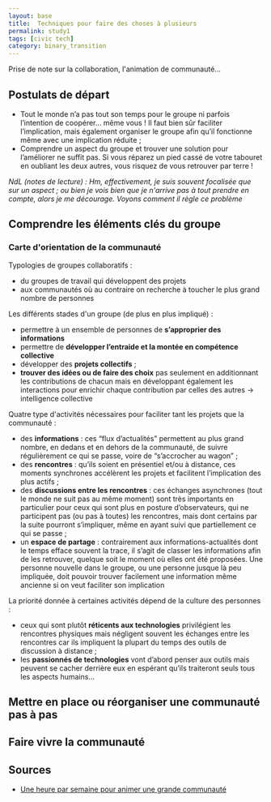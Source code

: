 ```yaml
---
layout: base
title:  Techniques pour faire des choses à plusieurs
permalink: study1
tags: [civic tech]
category: binary_transition
---
```


Prise de note sur la collaboration, l'animation de communauté...

<!--more-->


## Postulats de départ

- Tout le monde n’a pas tout son temps pour le groupe ni parfois l’intention de coopérer… même vous ! Il faut bien sûr faciliter l’implication, mais également organiser le groupe afin qu’il fonctionne même avec une implication réduite ;
- Comprendre un aspect du groupe et trouver une solution pour l’améliorer ne suffit pas. Si vous réparez un pied cassé de votre tabouret en oubliant les deux autres, vous risquez de vous retrouver par terre !

*NdL (notes de lecture) : Hm, effectivement, je suis souvent focalisée que sur un aspect ; ou bien je vois bien que je n'arrive pas à tout prendre en compte, alors je me décourage. Voyons comment il règle ce problème*


## Comprendre les éléments clés du groupe

### Carte d'orientation de la communauté

Typologies de groupes collaboratifs :
- du groupes de travail qui développent des projets
- aux communautés où au contraire on recherche à toucher le plus grand nombre de personnes

Les différents stades d'un groupe (de plus en plus impliqué) :

- permettre à un ensemble de personnes de **s’approprier des informations**
- permettre de **développer l’entraide et la montée en compétence collective**
- développer des **projets collectifs** ;
- **trouver des idées ou de faire des choix** pas seulement en additionnant les contributions de chacun mais en développant également les interactions pour enrichir chaque contribution par celles des autres -> intelligence collective


Quatre type d'activités nécessaires pour faciliter tant les projets que la communauté :

- des **informations** : ces “flux d’actualités” permettent au plus grand nombre, en dedans et en dehors de la communauté, de suivre régulièrement ce qui se passe, voire de “s’accrocher au wagon” ;
- des **rencontres** : qu’ils soient en présentiel et/ou à distance, ces moments synchrones accélèrent les projets et facilitent l’implication des plus actifs ;
- des **discussions entre les rencontres** : ces échanges asynchrones (tout le monde ne suit pas au même moment) sont très importants en particulier pour ceux qui sont plus en posture d’observateurs, qui ne participent pas (ou pas à toutes) les rencontres, mais dont certains par la suite pourront s’impliquer, même en ayant suivi que partiellement ce qui se passe ;
- un **espace de partage** : contrairement aux informations-actualités dont le temps efface souvent la trace, il s’agit de classer les informations afin de les retrouver, quelque soit le moment où elles ont été proposées. Une personne nouvelle dans le groupe, ou une personne jusque là peu impliquée, doit pouvoir trouver facilement une information même ancienne si on veut faciliter son implication

La priorité donnée à certaines activités dépend de la culture des personnes :

- ceux qui sont plutôt **réticents aux technologies** privilégient les rencontres physiques mais négligent souvent les échanges entre les rencontres car ils impliquent la plupart du temps des outils de discussion à distance ;
- les **passionnés de technologies** vont d’abord penser aux outils mais peuvent se cacher derrière eux en espérant qu’ils  traiteront seuls tous les aspects humains…

## Mettre en place ou réorganiser une communauté pas à pas

## Faire vivre la communauté

## Sources
- [Une heure par semaine pour animer une grande communauté](https://docs.google.com/document/d/1A5Ep7s2yAHLi3DxPANKpGTbeZctwRvDPYpK9KDsH_EI)
